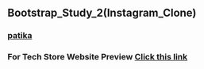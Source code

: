 ## Bootstrap_Study_2(Instagram_Clone)
### [patika](https://academy.patika.dev/tr/profile)
### For Tech Store Website Preview [Click this link](https://kaderergin.github.io/Bootstrap/Bootstrap_Study_2/) 

